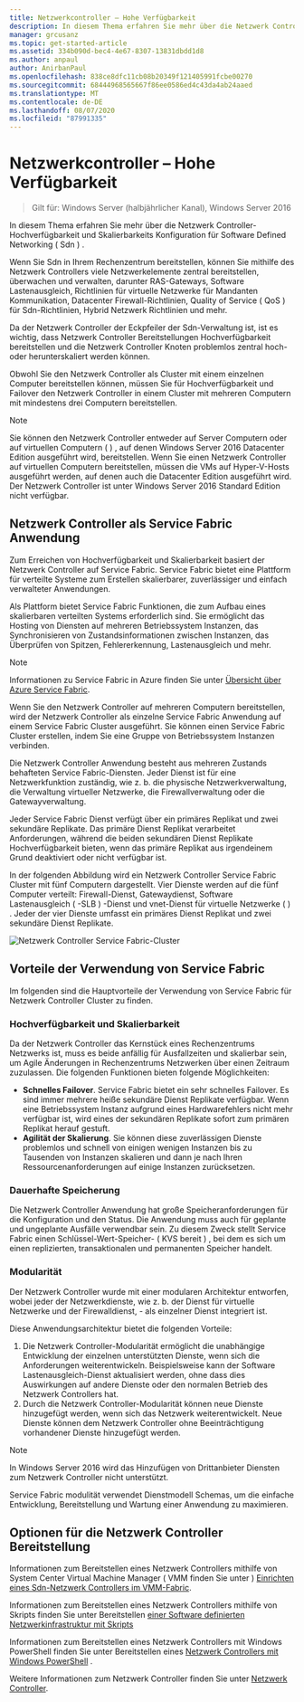 ```yaml
---
title: Netzwerkcontroller – Hohe Verfügbarkeit
description: In diesem Thema erfahren Sie mehr über die Netzwerk Controller-Hochverfügbarkeit für Software-Defined Networking (SDN) in Windows Server 2016.
manager: grcusanz
ms.topic: get-started-article
ms.assetid: 334b090d-bec4-4e67-8307-13831dbdd1d8
ms.author: anpaul
author: AnirbanPaul
ms.openlocfilehash: 838ce8dfc11cb08b20349f121405991fcbe00270
ms.sourcegitcommit: 68444968565667f86ee0586ed4c43da4ab24aaed
ms.translationtype: MT
ms.contentlocale: de-DE
ms.lasthandoff: 08/07/2020
ms.locfileid: "87991335"
---
```

# <a name="network-controller-high-availability"></a>Netzwerkcontroller – Hohe Verfügbarkeit

>Gilt für: Windows Server (halbjährlicher Kanal), Windows Server 2016

In diesem Thema erfahren Sie mehr über die Netzwerk Controller-Hochverfügbarkeit und Skalierbarkeits Konfiguration für Software Defined Networking \( Sdn \) .

Wenn Sie Sdn in Ihrem Rechenzentrum bereitstellen, können Sie mithilfe des Netzwerk Controllers viele Netzwerkelemente zentral bereitstellen, überwachen und verwalten, darunter RAS-Gateways, Software Lastenausgleich, Richtlinien für virtuelle Netzwerke für Mandanten Kommunikation, Datacenter Firewall-Richtlinien, Quality of Service \( QoS \) für Sdn-Richtlinien, Hybrid Netzwerk Richtlinien und mehr.

Da der Netzwerk Controller der Eckpfeiler der Sdn-Verwaltung ist, ist es wichtig, dass Netzwerk Controller Bereitstellungen Hochverfügbarkeit bereitstellen und die Netzwerk Controller Knoten problemlos zentral hoch-oder herunterskaliert werden können.

Obwohl Sie den Netzwerk Controller als Cluster mit einem einzelnen Computer bereitstellen können, müssen Sie für Hochverfügbarkeit und Failover den Netzwerk Controller in einem Cluster mit mehreren Computern mit mindestens drei Computern bereitstellen.

>[!NOTE]
>Sie können den Netzwerk Controller entweder auf Server Computern oder auf virtuellen Computern \( \) , auf denen Windows Server 2016 Datacenter Edition ausgeführt wird, bereitstellen. Wenn Sie einen Netzwerk Controller auf virtuellen Computern bereitstellen, müssen die VMs auf Hyper-V-Hosts ausgeführt werden, auf denen auch die Datacenter Edition ausgeführt wird. Der Netzwerk Controller ist unter Windows Server 2016 Standard Edition nicht verfügbar.

## <a name="network-controller-as-a-service-fabric-application"></a>Netzwerk Controller als Service Fabric Anwendung

Zum Erreichen von Hochverfügbarkeit und Skalierbarkeit basiert der Netzwerk Controller auf Service Fabric. Service Fabric bietet eine Plattform für verteilte Systeme zum Erstellen skalierbarer, zuverlässiger und einfach verwalteter Anwendungen.

Als Plattform bietet Service Fabric Funktionen, die zum Aufbau eines skalierbaren verteilten Systems erforderlich sind. Sie ermöglicht das Hosting von Diensten auf mehreren Betriebssystem Instanzen, das Synchronisieren von Zustandsinformationen zwischen Instanzen, das Überprüfen von Spitzen, Fehlererkennung, Lastenausgleich und mehr.

>[!NOTE]
>Informationen zu Service Fabric in Azure finden Sie unter [Übersicht über Azure Service Fabric](/azure/service-fabric/service-fabric-overview).

Wenn Sie den Netzwerk Controller auf mehreren Computern bereitstellen, wird der Netzwerk Controller als einzelne Service Fabric Anwendung auf einem Service Fabric Cluster ausgeführt. Sie können einen Service Fabric Cluster erstellen, indem Sie eine Gruppe von Betriebssystem Instanzen verbinden.

Die Netzwerk Controller Anwendung besteht aus mehreren Zustands behafteten Service Fabric-Diensten. Jeder Dienst ist für eine Netzwerkfunktion zuständig, wie z. b. die physische Netzwerkverwaltung, die Verwaltung virtueller Netzwerke, die Firewallverwaltung oder die Gatewayverwaltung.

Jeder Service Fabric Dienst verfügt über ein primäres Replikat und zwei sekundäre Replikate. Das primäre Dienst Replikat verarbeitet Anforderungen, während die beiden sekundären Dienst Replikate Hochverfügbarkeit bieten, wenn das primäre Replikat aus irgendeinem Grund deaktiviert oder nicht verfügbar ist.

In der folgenden Abbildung wird ein Netzwerk Controller Service Fabric Cluster mit fünf Computern dargestellt. Vier Dienste werden auf die fünf Computer verteilt: Firewall-Dienst, Gatewaydienst, Software Lastenausgleich \( -SLB \) -Dienst und vnet-Dienst für virtuelle Netzwerke \( \) .  Jeder der vier Dienste umfasst ein primäres Dienst Replikat und zwei sekundäre Dienst Replikate.

![Netzwerk Controller Service Fabric-Cluster](../../../media/Network-Controller-HA/Network-Controller-HA.jpg)

## <a name="advantages-of-using-service-fabric"></a>Vorteile der Verwendung von Service Fabric

Im folgenden sind die Hauptvorteile der Verwendung von Service Fabric für Netzwerk Controller Cluster zu finden.

### <a name="high-availability-and-scalability"></a>Hochverfügbarkeit und Skalierbarkeit

Da der Netzwerk Controller das Kernstück eines Rechenzentrums Netzwerks ist, muss es beide anfällig für Ausfallzeiten und skalierbar sein, um Agile Änderungen in Rechenzentrums Netzwerken über einen Zeitraum zuzulassen. Die folgenden Funktionen bieten folgende Möglichkeiten:

- **Schnelles Failover**. Service Fabric bietet ein sehr schnelles Failover. Es sind immer mehrere heiße sekundäre Dienst Replikate verfügbar. Wenn eine Betriebssystem Instanz aufgrund eines Hardwarefehlers nicht mehr verfügbar ist, wird eines der sekundären Replikate sofort zum primären Replikat herauf gestuft.
- **Agilität der Skalierung**. Sie können diese zuverlässigen Dienste problemlos und schnell von einigen wenigen Instanzen bis zu Tausenden von Instanzen skalieren und dann je nach Ihren Ressourcenanforderungen auf einige Instanzen zurücksetzen.

### <a name="persistent-storage"></a>Dauerhafte Speicherung

Die Netzwerk Controller Anwendung hat große Speicheranforderungen für die Konfiguration und den Status. Die Anwendung muss auch für geplante und ungeplante Ausfälle verwendbar sein. Zu diesem Zweck stellt Service Fabric einen Schlüssel-Wert-Speicher- \( KVS bereit \) , bei dem es sich um einen replizierten, transaktionalen und permanenten Speicher handelt.

### <a name="modularity"></a>Modularität

Der Netzwerk Controller wurde mit einer modularen Architektur entworfen, wobei jeder der Netzwerkdienste, wie z. b. der Dienst für virtuelle Netzwerke und der Firewalldienst, \- als einzelner Dienst integriert ist.

Diese Anwendungsarchitektur bietet die folgenden Vorteile:

1. Die Netzwerk Controller-Modularität ermöglicht die unabhängige Entwicklung der einzelnen unterstützten Dienste, wenn sich die Anforderungen weiterentwickeln. Beispielsweise kann der Software Lastenausgleich-Dienst aktualisiert werden, ohne dass dies Auswirkungen auf andere Dienste oder den normalen Betrieb des Netzwerk Controllers hat.
2. Durch die Netzwerk Controller-Modularität können neue Dienste hinzugefügt werden, wenn sich das Netzwerk weiterentwickelt. Neue Dienste können dem Netzwerk Controller ohne Beeinträchtigung vorhandener Dienste hinzugefügt werden.

>[!NOTE]
>In Windows Server 2016 wird das Hinzufügen von Drittanbieter Diensten zum Netzwerk Controller nicht unterstützt.

Service Fabric modulität verwendet Dienstmodell Schemas, um die einfache Entwicklung, Bereitstellung und Wartung einer Anwendung zu maximieren.

## <a name="network-controller-deployment-options"></a>Optionen für die Netzwerk Controller Bereitstellung

Informationen zum Bereitstellen eines Netzwerk Controllers mithilfe von System Center Virtual Machine Manager \( VMM finden Sie unter \) [Einrichten eines Sdn-Netzwerk Controllers im VMM-Fabric](/system-center/vmm/sdn-controller?view=sc-vmm-2019).

Informationen zum Bereitstellen eines Netzwerk Controllers mithilfe von Skripts finden Sie unter Bereitstellen [einer Software definierten Netzwerkinfrastruktur mit Skripts](../../deploy/Deploy-a-Software-Defined-Network-infrastructure-using-scripts.md)

Informationen zum Bereitstellen eines Netzwerk Controllers mit Windows PowerShell finden Sie unter Bereitstellen eines [Netzwerk Controllers mit Windows PowerShell](../../deploy/Deploy-Network-Controller-using-Windows-PowerShell.md) .

Weitere Informationen zum Netzwerk Controller finden Sie unter [Netzwerk Controller](Network-Controller.md).